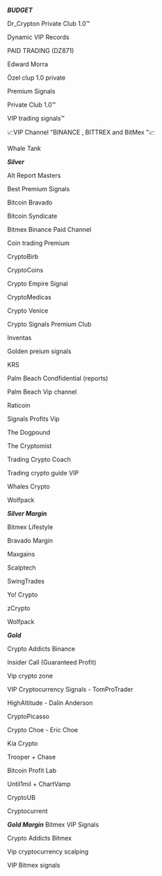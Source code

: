 ***BUDGET***

Dr_Crypton Private Club 1.0™

Dynamic VIP Records

PAID TRADING (DZ871)

Edward Morra

Özel clup 1.0 private

Premium Signals

Private Club 1.0™

VIP trading signals™

📈VIP Channel "BINANCE , BITTREX and BitMex "📈

Whale Tank



***Silver***

Alt Report Masters

Best Premium Signals

Bitcoin Bravado

Bitcoin Syndicate

Bitmex Binance Paid Channel

Coin trading Premium

CryptoBirb

CryptoCoins

Crypto Empire Signal

CryptoMedicas

Crypto Venice

Crypto Signals Premium Club

Inventas

Golden preium signals

KRS

Palm Beach Condfidential (reports)

Palm Beach Vip channel

Raticoin

Signals Profits Vip

The Dogpound

The Cryptomist

Trading Crypto Coach

Trading crypto guide VIP

Whales Crypto

Wolfpack



***Silver Margin***

Bitmex Lifestyle

Bravado Margin

Maxgains

Scalptech

SwingTrades

Yo! Crypto

zCrypto

Wolfpack



***Gold***

Crypto Addicts Binance

Insider Call (Guaranteed Profit)

Vip crypto zone

VIP Cryptocurrency Signals - TomProTrader

HighAltitude - Dalin Anderson

CryptoPicasso

Crypto Choe - Eric Choe

Kia Crypto

Trooper + Chase

Bitcoin Profit Lab

Until1mil + ChartVamp

CryptoUB

Cryptocurrent



***Gold Margin***
Bitmex VIP Signals

Crypto Addicts Bitmex

Vip cryptocurrency scalping

VIP Bitmex signals